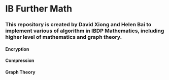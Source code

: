 # IB Further Math
### This repository is created by David Xiong and Helen Bai to implement various of algorithm in IBDP Mathematics, including higher level of mathematics and graph theory.


#### Encryption

#### Compression

#### Graph Theory
